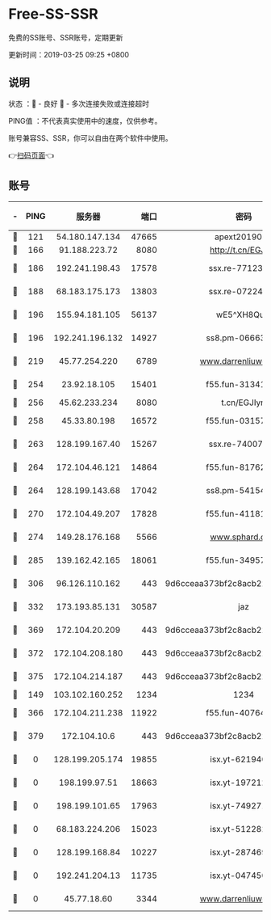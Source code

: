 # Free-SS-SSR

免费的SS账号、SSR账号，定期更新

更新时间：2019-03-25 09:25 +0800

## 说明

状态     ：🙂 - 良好 🙁 - 多次连接失败或连接超时

PING值   ：不代表真实使用中的速度，仅供参考。

账号兼容SS、SSR，你可以自由在两个软件中使用。

👉[扫码页面](https://liesauer.github.io/Free-SS-SSR/)👈

## 账号

|-|PING|服务器|端口|密码|加密方式|区域|
|:----:|:----:|:-----:|-----:|:----:|:----:|:----:|
|🙂|121|54.180.147.134|47665|apext2019001|chacha20|KR|
|🙂|166|91.188.223.72|8080|http://t.cn/EGJIyrl|rc4-md5|RU|
|🙂|186|192.241.198.43|17578|ssx.re-77123954|aes-256-cfb|US|
|🙂|188|68.183.175.173|13803|ssx.re-07224116|aes-256-cfb|US|
|🙂|196|155.94.181.105|56137|wE5^XH8Quw|aes-256-cfb|US|
|🙂|196|192.241.196.132|14927|ss8.pm-06663681|aes-256-cfb|US|
|🙂|219|45.77.254.220|6789|www.darrenliuwei.com|aes-256-cfb|SG|
|🙂|254|23.92.18.105|15401|f55.fun-31341168|aes-256-cfb|US|
|🙂|256|45.62.233.234|8080|t.cn/EGJIyrl|rc4-md5|CA|
|🙂|258|45.33.80.198|16572|f55.fun-03157476|aes-256-cfb|US|
|🙂|263|128.199.167.40|15267|ssx.re-74007655|aes-256-cfb|SG|
|🙂|264|172.104.46.121|14864|f55.fun-81762939|aes-256-cfb|SG|
|🙂|264|128.199.143.68|17042|ss8.pm-54154512|aes-256-cfb|SG|
|🙂|270|172.104.49.207|17828|f55.fun-41181954|aes-256-cfb|SG|
|🙂|274|149.28.176.168|5566|www.sphard.com|aes-256-cfb|AU|
|🙂|285|139.162.42.165|18061|f55.fun-34957987|aes-256-cfb|SG|
|🙂|306|96.126.110.162|443|9d6cceaa373bf2c8acb22e60b6a58be6|aes-256-cfb|US|
|🙂|332|173.193.85.131|30587|jaz|aes-256-cfb|US|
|🙂|369|172.104.20.209|443|9d6cceaa373bf2c8acb22e60b6a58be6|aes-256-cfb|US|
|🙂|372|172.104.208.180|443|9d6cceaa373bf2c8acb22e60b6a58be6|aes-256-cfb|US|
|🙂|375|172.104.214.187|443|9d6cceaa373bf2c8acb22e60b6a58be6|aes-256-cfb|US|
|🙂|149|103.102.160.252|1234|1234|rc4-md5|JP|
|🙂|366|172.104.211.238|11922|f55.fun-40764829|aes-256-cfb|US|
|🙂|379|172.104.10.6|443|9d6cceaa373bf2c8acb22e60b6a58be6|aes-256-cfb|US|
|🙁|0|128.199.205.174|19855|isx.yt-62194015|aes-256-cfb|SG|
|🙁|0|198.199.97.51|18663|isx.yt-19721289|aes-256-cfb|US|
|🙁|0|198.199.101.65|17963|isx.yt-74927147|aes-256-cfb|US|
|🙁|0|68.183.224.206|15023|isx.yt-51228211|aes-256-cfb|SG|
|🙁|0|128.199.168.84|10227|isx.yt-28746915|aes-256-cfb|SG|
|🙁|0|192.241.204.13|11735|isx.yt-04745009|aes-256-cfb|US|
|🙁|0|45.77.18.60|3344|www.darrenliuwei.com|aes-256-cfb|JP|
